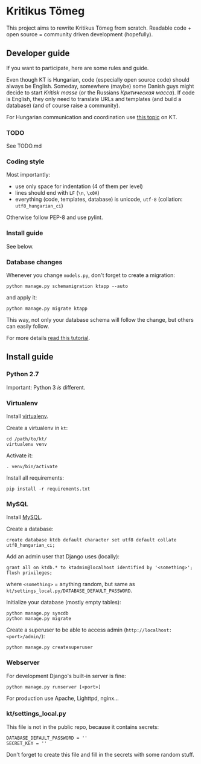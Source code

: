 # Kritikus Tömeg

This project aims to rewrite Kritikus Tömeg from scratch. Readable code + open source = community driven development (hopefully).


## Developer guide

If you want to participate, here are some rules and guide.

Even though KT is Hungarian, code (especially open source code) should always be English. Someday, somewhere (maybe) some Danish guys might decide to start *Kritisk masse* (or the Russians *Критическая масса*). If code is English, they only need to translate URLs and templates (and build a database) (and of course raise a community).

For Hungarian communication and coordination use [this topic](http://kritikustomeg.org/forum.php?tid=187) on KT.

### TODO

See TODO.md

### Coding style

Most importantly:

- use only space for indentation (4 of them per level)
- lines should end with `LF` (`\n`, `\x0A`)
- everything (code, templates, database) is unicode, `utf-8` (collation: `utf8_hungarian_ci`)

Otherwise follow PEP-8 and use pylint.

### Install guide

See below.

### Database changes

Whenever you change `models.py`, don't forget to create a migration:

    python manage.py schemamigration ktapp --auto

and apply it:

    python manage.py migrate ktapp

This way, not only your database schema will follow the change, but others can easily follow.

For more details [read this tutorial](http://south.readthedocs.org/en/latest/tutorial/part1.html).



## Install guide

### Python 2.7

Important: Python 3 *is* different.

### Virtualenv

Install [virtualenv](http://www.virtualenv.org/en/latest/).

Create a virtualenv in `kt`:

    cd /path/to/kt/
    virtualenv venv

Activate it:

    . venv/bin/activate

Install all requirements:

    pip install -r requirements.txt

### MySQL

Install [MySQL](http://dev.mysql.com/downloads/mysql/).

Create a database:

    create database ktdb default character set utf8 default collate utf8_hungarian_ci;

Add an admin user that Django uses (locally):

    grant all on ktdb.* to ktadmin@localhost identified by '<something>';
    flush privileges;

where `<something>` = anything random, but same as `kt/settings_local.py/DATABASE_DEFAULT_PASSWORD`.

Initialize your database (mostly empty tables):

    python manage.py syncdb
    python manage.py migrate

Create a superuser to be able to access admin (`http://localhost:<port>/admin/`):

    python manage.py createsuperuser


### Webserver

For development Django's built-in server is fine:

    python manage.py runserver [<port>]

For production use Apache, Lighttpd, nginx...

### kt/settings_local.py

This file is not in the public repo, because it contains secrets:

    DATABASE_DEFAULT_PASSWORD = ''
    SECRET_KEY = ''

Don't forget to create this file and fill in the secrets with some random stuff.

